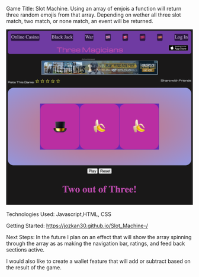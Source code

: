 Game Title: Slot Machine. Using an array of emjois a function will return three random emojis from that array. Depending on wether all three slot match, two match, or none match, an event will be returned.



![Alt text](Slot_machine_screenshot.png)




Technologies Used: Javascript,HTML, CSS


Getting Started: https://jozkan30.github.io/Slot_Machine-/


Next Steps: In the future I plan on an effect that will show the array spinning through the array as as making the navigation bar, ratings, and feed back sections active. 

 I would also like to create a wallet feature that will add or subtract based on the result of the game. 

